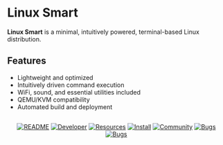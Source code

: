 # Linux Smart
**Linux Smart** is a minimal, intuitively powered, terminal-based Linux distribution.

## Features
- Lightweight and optimized
- Intuitively driven command execution
- WiFi, sound, and essential utilities included
- QEMU/KVM compatibility
- Automated build and deployment

## 
<p align="center">
  <a href="https://github.com/linux-smart/linux-smart/blob/main/docs/README.md"><img src="https://img.icons8.com/?size=100&id=VUckOuTyLQ7W&format=png&color=22C3E6" alt="README"></a>
  <a href="https://github.com/linux-smart/linux-smart/blob/main/docs/DEVELOPER.md"><img src="https://img.icons8.com/?size=100&id=SQzCuGgBP3on&format=png&color=22C3E6" alt="Developer"></a>
  <a href="https://github.com/linux-smart/linux-smart/blob/main/docs/RESOURCES.md"><img src="https://img.icons8.com/?size=100&id=ZdiFEhDnZ9kk&format=png&color=22C3E6" alt="Resources"></a>
  <a href="https://github.com/linux-smart/linux-smart/blob/main/docs/INSTALL.md"><img src="https://github.com/user-attachments/assets/ba2fafde-e409-478b-97fa-c9c4f00d14a8" alt="Install"></a>
  <a href="https://github.com/linux-smart/linux-smart/blob/main/docs/COMMUNITY.md"><img src="https://img.icons8.com/?size=100&id=JwQbESRFaaa1&format=png&color=22C3E6" alt="Community"></a>
  <a href="https://github.com/linux-smart/linux-smart/blob/main/docs/BUGS.md"><img src="https://img.icons8.com/?size=100&id=MB5CRcW9coKA&format=png&color=22C3E6" alt="Bugs"></a>
  <a href="https://github.com/linux-smart/linux-smart/blob/main/docs/BUGS.md"><img src="https://img.icons8.com/?size=100&id=113122&format=png&color=22C3E6" alt="Bugs"></a>
</p>
